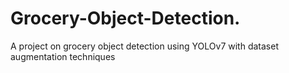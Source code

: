 # Grocery-Object-Detection.
A project on grocery object detection using YOLOv7 with dataset augmentation techniques
